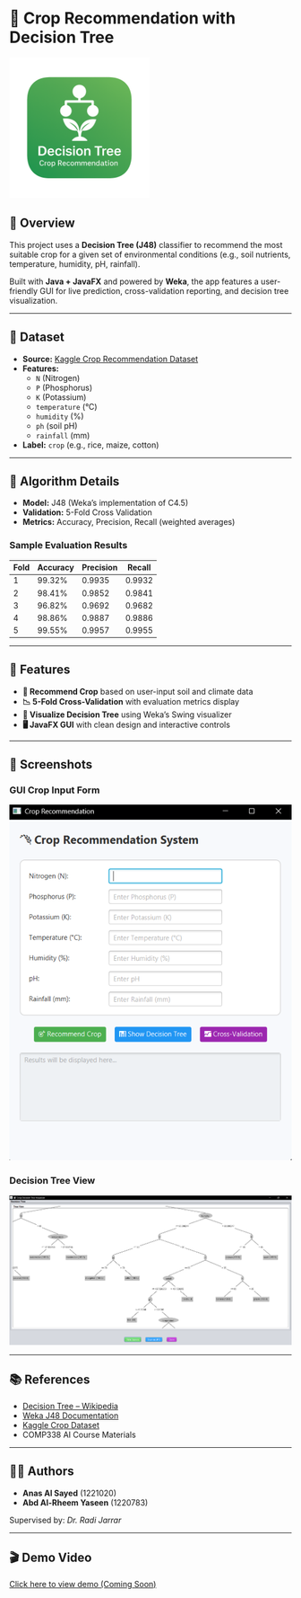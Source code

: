 # 🌱 Crop Recommendation with Decision Tree 

<img src="https://github.com/AnasAlSayed18/img/blob/5c588284c5fa2a5e4039cf90ef772874536fe989/AILogo2.png" width="250" />

## 📜 Overview
This project uses a **Decision Tree (J48)** classifier to recommend the most suitable crop for a given set of environmental conditions (e.g., soil nutrients, temperature, humidity, pH, rainfall).

Built with **Java + JavaFX** and powered by **Weka**, the app features a user-friendly GUI for live prediction, cross-validation reporting, and decision tree visualization.

---

## 🌾 Dataset
- **Source:** [Kaggle Crop Recommendation Dataset](https://www.kaggle.com/datasets/madhuraatmarambhagat/crop-recommendation-dataset)
- **Features:**
  - `N` (Nitrogen)
  - `P` (Phosphorus)
  - `K` (Potassium)
  - `temperature` (°C)
  - `humidity` (%)
  - `ph` (soil pH)
  - `rainfall` (mm)
- **Label:** `crop` (e.g., rice, maize, cotton)

---

## 🧠 Algorithm Details

- **Model:** J48 (Weka’s implementation of C4.5)
- **Validation:** 5-Fold Cross Validation
- **Metrics:** Accuracy, Precision, Recall (weighted averages)

### Sample Evaluation Results

| Fold | Accuracy | Precision | Recall |
|------|----------|-----------|--------|
| 1    | 99.32%   | 0.9935    | 0.9932 |
| 2    | 98.41%   | 0.9852    | 0.9841 |
| 3    | 96.82%   | 0.9692    | 0.9682 |
| 4    | 98.86%   | 0.9887    | 0.9886 |
| 5    | 99.55%   | 0.9957    | 0.9955 |

---

## 🚀 Features

- **🌱 Recommend Crop** based on user-input soil and climate data
- **📉 5-Fold Cross-Validation** with evaluation metrics display
- **🌳 Visualize Decision Tree** using Weka’s Swing visualizer
- **🖥️ JavaFX GUI** with clean design and interactive controls

---

## 📸 Screenshots

### GUI Crop Input Form
![Form](https://github.com/AnasAlSayed18/img/blob/fea36a481c3103be2014b366037bea3cc0d21cb6/ai2.png)

### Decision Tree View
![Tree](https://github.com/AnasAlSayed18/img/blob/fea36a481c3103be2014b366037bea3cc0d21cb6/ai3.png)

---

## 📚 References

- [Decision Tree – Wikipedia](https://en.wikipedia.org/wiki/Decision_tree)
- [Weka J48 Documentation](https://weka.sourceforge.io/doc.dev/weka/classifiers/trees/J48.html)
- [Kaggle Crop Dataset](https://www.kaggle.com/datasets/madhuraatmarambhagat/crop-recommendation-dataset)
- COMP338 AI Course Materials

---

## 👨‍💻 Authors
- **Anas Al Sayed** (1221020)
- **Abd Al-Rheem Yaseen** (1220783)

Supervised by: *Dr. Radi Jarrar*

---

## 🎬 Demo Video
[Click here to view demo (Coming Soon)](#)
